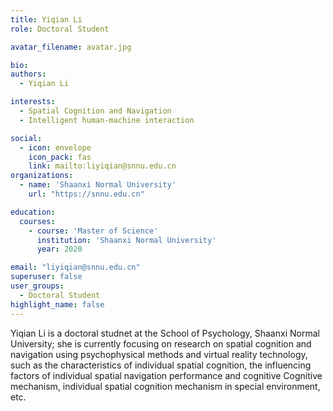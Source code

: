 ```yaml
---
title: Yiqian Li
role: Doctoral Student

avatar_filename: avatar.jpg

bio: 
authors:
  - Yiqian Li

interests:
  - Spatial Cognition and Navigation
  - Intelligent human-machine interaction

social:
  - icon: envelope
    icon_pack: fas
    link: mailto:liyiqian@snnu.edu.cn
organizations:
  - name: 'Shaanxi Normal University'
    url: "https://snnu.edu.cn"

education:
  courses:
    - course: 'Master of Science'
      institution: 'Shaanxi Normal University'
      year: 2020

email: "liyiqian@snnu.edu.cn"
superuser: false
user_groups:
  - Doctoral Student
highlight_name: false
---
```

Yiqian Li is a doctoral studnet at the School of Psychology, Shaanxi Normal University; she is currently focusing on research on spatial cognition and navigation using psychophysical methods and virtual reality technology, such as the characteristics of individual spatial cognition, the influencing factors of individual spatial navigation performance and cognitive Cognitive mechanism, individual spatial cognition mechanism in special environment, etc.
